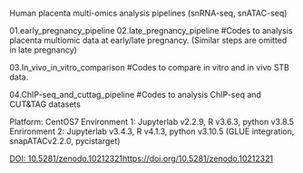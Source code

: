 
Human placenta multi-omics analysis pipelines (snRNA-seq, snATAC-seq)

01.early_pregnancy_pipeline
02.late_pregnancy_pipeline
#Codes to analysis placenta multiomic data at early/late pregnancy. (Similar steps are omitted in late pregnancy)

03.In_vivo_in_vitro_comparison #Codes to compare in vitro and in vivo STB data.


04.ChIP-seq_and_cuttag_pipeline #Codes to analysis ChIP-seq and CUT&TAG datasets

Platform: CentOS7 Environment 1: Jupyterlab v2.2.9, R v3.6.3, python v3.8.5 Enrironment 2: Jupyterlab v3.4.3, R v4.1.3, python v3.10.5 (GLUE integration, snapATACv2.2.0, pycistarget)


[DOI: 10.5281/zenodo.10212321](https://doi.org/10.5281/zenodo.10212321)https://doi.org/10.5281/zenodo.10212321


